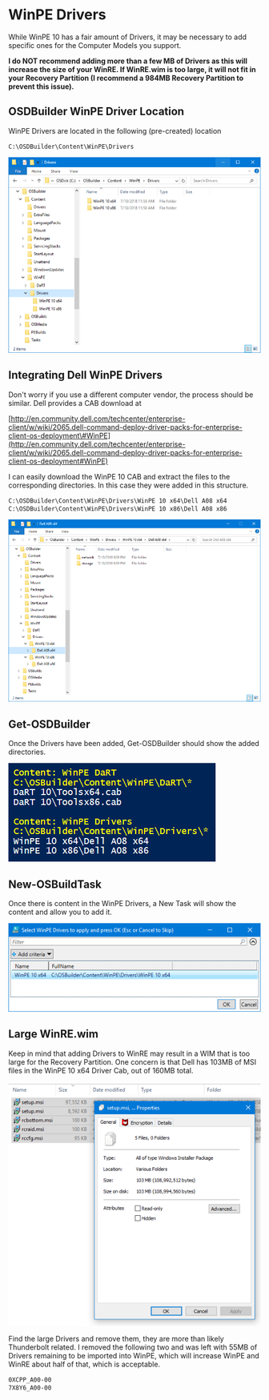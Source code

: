 # WinPE Drivers

While WinPE 10 has a fair amount of Drivers, it may be necessary to add specific ones for the Computer Models you support.

**I do NOT recommend adding more than a few MB of Drivers as this will increase the size of your WinRE. If WinRE.wim is too large, it will not fit in your Recovery Partition \(I recommend a 984MB Recovery Partition to prevent this issue\).**

## OSDBuilder WinPE Driver Location

WinPE Drivers are located in the following \(pre-created\) location

```text
C:\OSDBuilder\Content\WinPE\Drivers
```

![](../../../../../.gitbook/assets/2018-07-10_21-06-41.png)

## Integrating Dell WinPE Drivers

Don't worry if you use a different computer vendor, the process should be similar. Dell provides a CAB download at

[http://en.community.dell.com/techcenter/enterprise-client/w/wiki/2065.dell-command-deploy-driver-packs-for-enterprise-client-os-deployment\#WinPE](http://en.community.dell.com/techcenter/enterprise-client/w/wiki/2065.dell-command-deploy-driver-packs-for-enterprise-client-os-deployment#WinPE)

I can easily download the WinPE 10 CAB and extract the files to the corresponding directories. In this case they were added in this structure.

```text
C:\OSDBuilder\Content\WinPE\Drivers\WinPE 10 x64\Dell A08 x64
C:\OSDBuilder\Content\WinPE\Drivers\WinPE 10 x86\Dell A08 x86
```

![](../../../../../.gitbook/assets/2018-07-10_21-10-44.png)

## Get-OSDBuilder

Once the Drivers have been added, Get-OSDBuilder should show the added directories.

![](../../../../../.gitbook/assets/2018-07-10_21-37-32.png)

## New-OSBuildTask

Once there is content in the WinPE Drivers, a New Task will show the content and allow you to add it.

![](../../../../../.gitbook/assets/2018-07-10_21-39-44.png)

## Large WinRE.wim

Keep in mind that adding Drivers to WinRE may result in a WIM that is too large for the Recovery Partition. One concern is that Dell has 103MB of MSI files in the WinPE 10 x64 Driver Cab, out of 160MB total.

![](../../../../../.gitbook/assets/2018-07-10_21-45-11.png)

Find the large Drivers and remove them, they are more than likely Thunderbolt related. I removed the following two and was left with 55MB of Drivers remaining to be imported into WinPE, which will increase WinPE and WinRE about half of that, which is acceptable.

```text
0XCPP_A00-00
7X8Y6_A00-00
```

